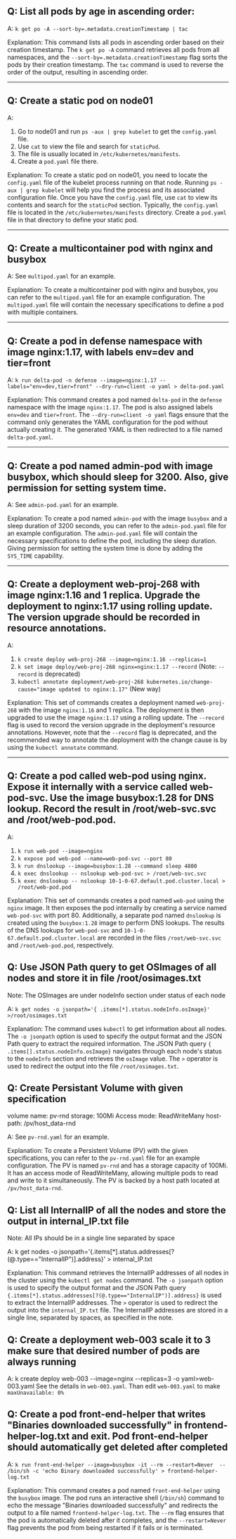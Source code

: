 ## Q: List all pods by age in ascending order:
A: `k get po -A --sort-by=.metadata.creationTimestamp | tac`

Explanation: This command lists all pods in ascending order based on their creation timestamp. The `k get po -A` command retrieves all pods from all namespaces, and the `--sort-by=.metadata.creationTimestamp` flag sorts the pods by their creation timestamp. The `tac` command is used to reverse the order of the output, resulting in ascending order.

---

## Q: Create a static pod on node01
A: 
1. Go to node01 and run `ps -aux | grep kubelet` to get the `config.yaml` file.
2. Use `cat` to view the file and search for `staticPod`.
3. The file is usually located in `/etc/kubernetes/manifests`.
4. Create a `pod.yaml` file there.

Explanation: To create a static pod on node01, you need to locate the `config.yaml` file of the kubelet process running on that node. Running `ps -aux | grep kubelet` will help you find the process and its associated configuration file. Once you have the `config.yaml` file, use `cat` to view its contents and search for the `staticPod` section. Typically, the `config.yaml` file is located in the `/etc/kubernetes/manifests` directory. Create a `pod.yaml` file in that directory to define your static pod.

---

## Q: Create a multicontainer pod with nginx and busybox
A: See `multipod.yaml` for an example.

Explanation: To create a multicontainer pod with nginx and busybox, you can refer to the `multipod.yaml` file for an example configuration. The `multipod.yaml` file will contain the necessary specifications to define a pod with multiple containers.

---

## Q: Create a pod in defense namespace with image nginx:1.17, with labels env=dev and tier=front
A: `k run delta-pod -n defense --image=nginx:1.17 --labels="env=dev,tier=front" --dry-run=client -o yaml > delta-pod.yaml`

Explanation: This command creates a pod named `delta-pod` in the `defense` namespace with the image `nginx:1.17`. The pod is also assigned labels `env=dev` and `tier=front`. The `--dry-run=client -o yaml` flags ensure that the command only generates the YAML configuration for the pod without actually creating it. The generated YAML is then redirected to a file named `delta-pod.yaml`.

---

## Q: Create a pod named admin-pod with image busybox, which should sleep for 3200. Also, give permission for setting system time.
A: See `admin-pod.yaml` for an example.

Explanation: To create a pod named `admin-pod` with the image `busybox` and a sleep duration of 3200 seconds, you can refer to the `admin-pod.yaml` file for an example configuration. The `admin-pod.yaml` file will contain the necessary specifications to define the pod, including the sleep duration. Giving permission for setting the system time is done by adding the `SYS_TIME` capability.

---

## Q: Create a deployment web-proj-268 with image nginx:1.16 and 1 replica. Upgrade the deployment to nginx:1.17 using rolling update. The version upgrade should be recorded in resource annotations.
A: 
1. `k create deploy web-proj-268 --image=nginx:1.16 --replicas=1`
2. `k set image deploy/web-proj-268 nginx=nginx:1.17 --record` (Note: `--record` is deprecated)
3. `kubectl annotate deployment/web-proj-268 kubernetes.io/change-cause="image updated to nginx:1.17"` (New way)

Explanation: This set of commands creates a deployment named `web-proj-268` with the image `nginx:1.16` and 1 replica. The deployment is then upgraded to use the image `nginx:1.17` using a rolling update. The `--record` flag is used to record the version upgrade in the deployment's resource annotations. However, note that the `--record` flag is deprecated, and the recommended way to annotate the deployment with the change cause is by using the `kubectl annotate` command.

---

## Q: Create a pod called web-pod using nginx. Expose it internally with a service called web-pod-svc. Use the image busybox:1.28 for DNS lookup. Record the result in /root/web-svc.svc and /root/web-pod.pod.
A: 
1. `k run web-pod --image=nginx`
2. `k expose pod web-pod --name=web-pod-svc --port 80`
3. `k run dnslookup --image=busybox:1.28 --command sleep 4800`
4. `k exec dnslookup -- nslookup web-pod-svc > /root/web-svc.svc`
5. `k exec dnslookup -- nslookup 10-1-0-67.default.pod.cluster.local > /root/web-pod.pod`

Explanation: This set of commands creates a pod named `web-pod` using the `nginx` image. It then exposes the pod internally by creating a service named `web-pod-svc` with port 80. Additionally, a separate pod named `dnslookup` is created using the `busybox:1.28` image to perform DNS lookups. The results of the DNS lookups for `web-pod-svc` and `10-1-0-67.default.pod.cluster.local` are recorded in the files `/root/web-svc.svc` and `/root/web-pod.pod`, respectively.

## Q: Use JSON Path query to get OSImages of all nodes and store it in file /root/osimages.txt
Note: The OSImages are under nodeInfo section under status of each node

A: `k get nodes -o jsonpath='{ .items[*].status.nodeInfo.osImage}' >/root/osimages.txt`

Explanation:
The command uses `kubectl` to get information about all nodes. The `-o jsonpath` option is used to specify the output format and the JSON Path query to extract the required information. The JSON Path query `{ .items[].status.nodeInfo.osImage}` navigates through each node's status to the `nodeInfo` section and retrieves the `osImage` value. The `>` operator is used to redirect the output into the file `/root/osimages.txt`.

## Q: Create Persistant Volume with given specification
volume name: pv-rnd
storage: 100Mi
Access mode: ReadWriteMany
host-path: /pv/host_data-rnd

A: See `pv-rnd.yaml` for an example.

Explanation: To create a Persistent Volume (PV) with the given specifications, you can refer to the `pv-rnd.yaml` file for an example configuration. The PV is named `pv-rnd` and has a storage capacity of 100Mi. It has an access mode of ReadWriteMany, allowing multiple pods to read and write to it simultaneously. The PV is backed by a host path located at `/pv/host_data-rnd`.

## Q: List all InternalIP of all the nodes and store the output in internal_IP.txt file
Note: All IPs should be in a single line separated by space

A:  k get nodes -o jsonpath='{.items[*].status.addresses[?(@.type=="InternalIP")].address}' > internal_IP.txt

Explanation: 
This command retrieves the InternalIP addresses of all nodes in the cluster using the `kubectl get nodes` command. The `-o jsonpath` option is used to specify the output format and the JSON Path query `{.items[*].status.addresses[?(@.type=="InternalIP")].address}` is used to extract the InternalIP addresses. The `>` operator is used to redirect the output into the `internal_IP.txt` file. The InternalIP addresses are stored in a single line, separated by spaces, as specified in the note.

## Q: Create a deployment web-003 scale it to 3 make sure that desired number of pods are always running
A:  k create deploy web-003 --image=nginx --replicas=3 -o yaml>web-003.yaml
See the details in `web-003.yaml`.
Than edit `web-003.yaml` to make `maxUnavailable: 0%`

## Q: Create a pod front-end-helper that writes "Binaries downloaded successfully" in frontend-helper-log.txt and exit. Pod front-end-helper should automatically get deleted after completed
A:  `k run front-end-helper --image=busybox -it --rm --restart=Never  -- /bin/sh -c 'echo Binary downloaded successfully' > frontend-helper-log.txt`

Explanation: This command creates a pod named `front-end-helper` using the `busybox` image. The pod runs an interactive shell (`/bin/sh`) command to echo the message "Binaries downloaded successfully" and redirects the output to a file named `frontend-helper-log.txt`. The `--rm` flag ensures that the pod is automatically deleted after it completes, and the `--restart=Never` flag prevents the pod from being restarted if it fails or is terminated.

